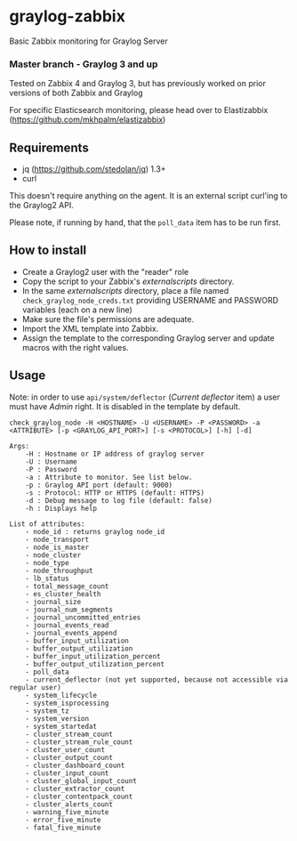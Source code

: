 # graylog-zabbix
Basic Zabbix monitoring for Graylog Server

### Master branch - Graylog 3 and up

Tested on Zabbix 4 and Graylog 3, but has previously worked on prior versions of both Zabbix and Graylog

For specific Elasticsearch monitoring, please head over to Elastizabbix (https://github.com/mkhpalm/elastizabbix)

## Requirements
  * jq (https://github.com/stedolan/jq) 1.3+
  * curl

This doesn't require anything on the agent. It is an external script curl'ing to the Graylog2 API.

Please note, if running by hand, that the `poll_data` item has to be run first.

## How to install
  * Create a Graylog2 user with the "reader" role
  * Copy the script to your Zabbix's _externalscripts_ directory.
  * In the same _externalscripts_ directory, place a file named `check_graylog_node_creds.txt` providing USERNAME and PASSWORD variables (each on a new line)
  * Make sure the file's permissions are adequate.
  * Import the XML template into Zabbix.
  * Assign the template to the corresponding Graylog server and update macros with the right values.

## Usage

Note: in order to use `api/system/deflector` (_Current deflector_ item) a user must have _Admin_ right. It is disabled in the template by default.

```
check_graylog_node -H <HOSTNAME> -U <USERNAME> -P <PASSWORD> -a <ATTRIBUTE> [-p <GRAYLOG_API_PORT>] [-s <PROTOCOL>] [-h] [-d]

Args:
    -H : Hostname or IP address of graylog server
    -U : Username
    -P : Password
    -a : Attribute to monitor. See list below.
    -p : Graylog API port (default: 9000)
    -s : Protocol: HTTP or HTTPS (default: HTTPS)
    -d : Debug message to log file (default: false)
    -h : Displays help

List of attributes:
    - node_id : returns graylog node_id
    - node_transport
    - node_is_master
    - node_cluster
    - node_type
    - node_throughput
    - lb_status
    - total_message_count
    - es_cluster_health
    - journal_size
    - journal_num_segments
    - journal_uncommitted_entries
    - journal_events_read
    - journal_events_append
    - buffer_input_utilization
    - buffer_output_utilization
    - buffer_input_utilization_percent
    - buffer_output_utilization_percent
    - poll_data
    - current_deflector (not yet supported, because not accessible via regular user)
    - system_lifecycle
    - system_isprocessing
    - system_tz
    - system_version
    - system_startedat
    - cluster_stream_count
    - cluster_stream_rule_count
    - cluster_user_count
    - cluster_output_count
    - cluster_dashboard_count
    - cluster_input_count
    - cluster_global_input_count
    - cluster_extractor_count
    - cluster_contentpack_count
    - cluster_alerts_count
    - warning_five_minute
    - error_five_minute
    - fatal_five_minute
```
